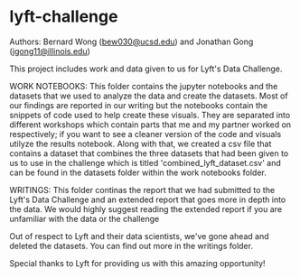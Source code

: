 # lyft-challenge
Authors: Bernard Wong (bew030@ucsd.edu) and Jonathan Gong (jgong11@illinois.edu) 

This project includes work and data given to us for Lyft's Data Challenge. 

WORK NOTEBOOKS: This folder contains the jupyter notebooks and the datasets that we used to analyze the data and create the datasets. Most of our findings are reported in our writing but the notebooks contain the snippets of code used to help create these visuals. They are separated into different workshops which contain parts that me and my partner worked on respectively; if you want to see a cleaner version of the code and visuals utilyze the results notebook. Along with that, we created a csv file that contains a dataset that combines the three datasets that had been given to us to use in the challenge which is titled 'combined_lyft_dataset.csv' and can be found in the datasets folder within the work notebooks folder. 

WRITINGS: This folder continas the report that we had submitted to the Lyft's Data Challenge and an extended report that goes more in depth into the data. We would highly suggest reading the extended report if you are unfamiliar with the data or the challenge 

Out of respect to Lyft and their data scientists, we've gone ahead and deleted the datasets. You can find out more in the writings folder.

Special thanks to Lyft for providing us with this amazing opportunity!
